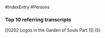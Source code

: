 #IndexEntry #Persons

### Top 10 referring transcripts
[[0202 Logos in the Garden of Souls Part 1]] (5)

